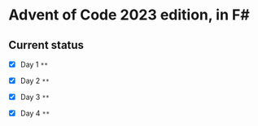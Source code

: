 # Advent of Code 2023 edition, in F#

## Current status

- [x] Day 1 `**`
- [x] Day 2 `**`
- [x] Day 3 `**`
- [x] Day 4 `**`

